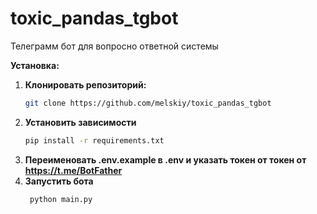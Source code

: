 # toxic_pandas_tgbot
Телеграмм бот для вопросно ответной системы

**Установка:**

1. **Клонировать репозиторий:**
   ```bash
   git clone https://github.com/melskiy/toxic_pandas_tgbot
2. **Установить зависимости**
   ```bash
   pip install -r requirements.txt
3. **Переименовать .env.example в .env и указать токен от токен от https://t.me/BotFather**
4. **Запустить бота**
   ```bash
    python main.py
